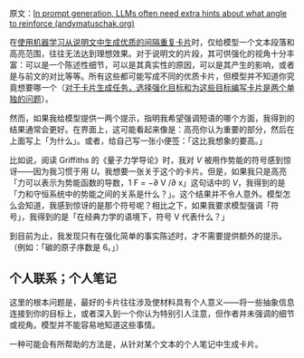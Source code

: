 原文：[In prompt generation, LLMs often need extra hints about what angle to reinforce (andymatuschak.org)](https://notes.andymatuschak.org/zomoPzCNzSi5GqtfTeVWgm7RjmiArjS8vvM5)

在[使用机器学习从说明文中生成优质的间隔重复卡片](https://notes.andymatuschak.org/z2DY7qsP5iHsiA5hxUHheV8hu7Xe96vdGyYX)时，仅给模型一个文本段落和高亮范围，往往无法达到理想效果。对于说明文的片段，其可供强化的视角十分丰富：可以是一个陈述性细节，可以是其真实性的原因，可以是其产生的影响，或者是与前文的对比等等。所有这些都可能写成不同的优质卡片，但模型并不知道你究竟想要哪一个（[对于卡片生成任务，选择强化目标和为这些目标编写卡片是两个单独的问题](https://notes.andymatuschak.org/z62s1nNLEfhGbDmpb8Z7dZiYyi3kaSziuLVXd)）。

然而，如果我给模型提供一两个提示，指明我希望强调短语的哪个方面，我得到的结果通常会更好。在界面上，这可能看起来像是：高亮你认为重要的部分，然后在上面写上「为什么」。或者，给自己写一张小便签：「这比我想象的要高。」

比如说，阅读 Griffiths 的《量子力学导论》时，我对 $V$ 被用作势能的符号感到惊讶——因为我习惯于用 $U$。我想要一张关于这个的卡片。但是，如果我只是高亮「力可以表示为势能函数的导数，1 F = −∂ V /∂ x」这句话中的 $V$，我得到的是「力和守恒系统中的势能之间的关系是什么？」。这个结果并不令人意外。模型怎么会知道，我感到惊讶的是那个符号呢？相比之下，如果我要求模型强调「符号」，我得到的是「在经典力学的语境下，符号 V 代表什么？」

到目前为止，我发现只有在强化简单的事实陈述时，才不需要提供额外的提示。（例如：「碳的原子序数是 6。」）

## 个人联系；个人笔记

这里的根本问题是，最好的卡片往往涉及使材料具有个人意义——将一些抽象信息连接到你的目标上，或者深入到一个你认为特别引人注意，但作者并未强调的细节或视角。模型并不能容易地知道这些事情。

一种可能会有所帮助的方法是，从针对某个文本的个人笔记中生成卡片。